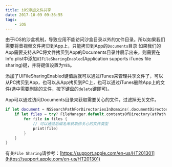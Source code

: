 ```yaml
---
title: iOS添加文件共享
date: 2017-10-09 09:36:55
tags:
	- iOS
---
```


由于iOS的沙盒机制，导致应用不能访问沙盒目录以外的文件目录。所以如果我们需要将音视频文件拷贝到App上，只能拷贝到App的`Documents`目录
如果我们的App需要支持从PC将文件拷贝到App的Documents目录并展示出来，则需要在Info.plist中添加`UIFileSharingEnabled`(Application supports iTunes file sharing)键，并将键值设置为`YES`。

添加了UIFileSharingEnabled键值后就可以通过iTunes来管理共享文件了，可以从PC拷贝到App，也可以从App拷贝到PC上，也可以通过iTunes删除App上的文件(选中需要删除的文件，按下键盘的`delete`键即可)。

App可以通过访问Documents目录来获取需要关心的文件，过滤掉无关文件。
```Swift
if let document = NSSearchPathForDirectoriesInDomains(.documentDirectory, .userDomainMask, true).first {
    if let files = try? FileManager.default.contentsOfDirectory(atPath: document) {
        for file in files {
            // 可以通过后缀名来获取你关心的文件类型
            print(file)
        }
    }
}
```

有关`File Sharing`请参考：[https://support.apple.com/en-us/HT201301](https://support.apple.com/en-us/HT201301)
